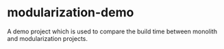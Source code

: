 # modularization-demo
A demo project which is used to compare the build time between monolith and modularization projects.
